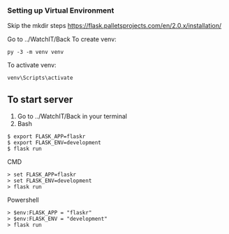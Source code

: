 ### Setting up Virtual Environment

Skip the mkdir steps
https://flask.palletsprojects.com/en/2.0.x/installation/

Go to ../WatchIT/Back
To create venv:
```
py -3 -m venv venv
```

To activate venv:
```
venv\Scripts\activate
```

## To start server
1. Go to ../WatchIT/Back in your terminal
2. Bash
```
$ export FLASK_APP=flaskr
$ export FLASK_ENV=development
$ flask run
```
CMD
```
> set FLASK_APP=flaskr
> set FLASK_ENV=development
> flask run
```
Powershell
```
> $env:FLASK_APP = "flaskr"
> $env:FLASK_ENV = "development"
> flask run
```
